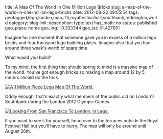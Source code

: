 title: A Map Of The World In One Million Lego Bricks
slug: a-map-of-the-world-in-one-million-lego-bricks
date: 2012-08-22 09:05:54
tags: geotagged,lego,london,map,rfh,royalfestivalhall,southbank,teddington,world
category: blog
link: 
description: 
type: text
has_math: no
status: published
geo_place: home
geo_lng: -0.333344
geo_lat: 51.427051

Imagine for one moment that someone gave you in excess of a million lego bricks and four thousand lego building plates. Imagine also that you had around three week's worth of spare time.

What would *you* build?

To my mind, the first thing that should spring to mind is a massive map of the world. You've got enough bricks so making a map around 12 by 5 meters should do the trick.

[![A 1 Million Piece Lego Map Of The World.](http://farm8.staticflickr.com/7256/7793906364_16da017a20_d.jpg)](http://www.flickr.com/photos/vicchi/7793906364/ "A 1 Million Piece Lego Map Of The World.")

Oddly enough, that's exactly what members of the public did on London's Southbank during the London 2012 Olympic Games.

[![Looking From San Francisco To London. In Lego.](http://farm9.staticflickr.com/8284/7793910942_01e675d0ce_d.jpg)](http://www.flickr.com/photos/vicchi/7793910942/ "Looking From San Francisco To London. In Lego.")

If you want to see it for yourself, head over to the terraces outside the Royal Festival Hall but you'll have to hurry. The map will only be around until August 26th.






